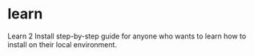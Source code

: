 # learn
Learn 2 Install step-by-step guide for anyone who wants to learn how to install on their local environment.
